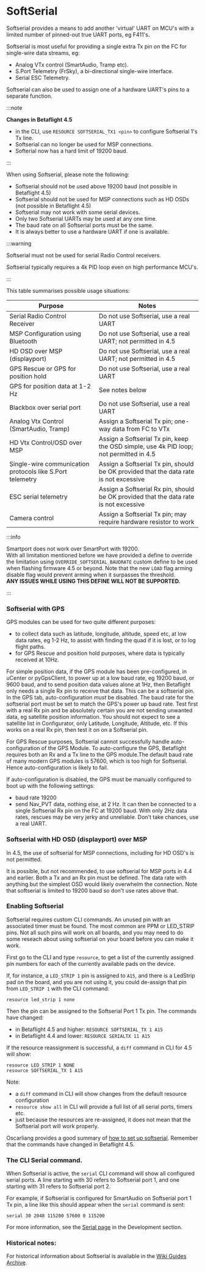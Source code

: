 # SoftSerial

Softserial provides a means to add another 'virtual' UART on MCU's with a limited number of pinned-out true UART ports, eg F411's.

Softserial is most useful for providing a single extra Tx pin on the FC for single-wire data streams, eg:

- Analog VTx control (SmartAudio, Tramp etc).
- S.Port Telemetry (FrSky), a bi-directional single-wire interface.
- Serial ESC Telemetry.

Softserial can also be used to assign one of a hardware UART's pins to a separate function.

:::note

**Changes in Betaflight 4.5**

- in the CLI, use `RESOURCE SOFTSERIAL_TX1 <pin>` to configure Softserial 1's Tx line.
- Softserial can no longer be used for MSP connections.
- Softerial now has a hard limit of 19200 baud.

:::

When using Softserial, please note the following:

- Softserial should not be used above 19200 baud (not possible in Betaflight 4.5)
- Softserial should not be used for MSP connections such as HD OSDs (not possible in Betaflight 4.5)
- Softserial may not work with some serial devices.
- Only two Softserial UARTs may be used at any one time.
- The baud rate on all Softserial ports must be the same.
- It is always better to use a hardware UART if one is available.

:::warning

Softserial must not be used for serial Radio Control receivers.

Softserial typically requires a 4k PID loop even on high performance MCU's.

:::

This table summarises possible usage situations:

| Purpose                                                   | Notes                                                                                  |
| --------------------------------------------------------- | -------------------------------------------------------------------------------------- |
| Serial Radio Control Receiver                             | Do not use Softserial, use a real UART                                                 |
| MSP Configuration using Bluetooth                         | Do not use Softserial, use a real UART; not permitted in 4.5                           |
| HD OSD over MSP (displayport)                             | Do not use Softserial, use a real UART; not permitted in 4.5                           |
| GPS Rescue or GPS for position hold                       | Do not use Softserial, use a real UART                                                 |
| GPS for position data at 1-2 Hz                           | See notes below                                                                        |
| Blackbox over serial port                                 | Do not use Softserial, use a real UART                                                 |
| Analog Vtx Control (SmartAudio, Tramp)                    | Assign a Softserial Tx pin; one-way data from FC to VTx                                |
| HD Vtx Control/OSD over MSP                               | Assign a Softserial Tx pin, keep the OSD simple, use 4k PID loop; not permitted in 4.5 |
| Single-wire communication protocols like S.Port telemetry | Assign a Softserial Tx pin, should be OK provided that the data rate is not excessive  |
| ESC serial telemetry                                      | Assign a Softserial Rx pin, should be OK provided that the data rate is not excessive  |
| Camera control                                            | Assign a Softserial Tx pin; may require hardware resistor to work                      |

:::info

Smartport does not work over SmartPort with 19200.
<br />
With all limitation mentioned before we have provided a define to override the limitation using `OVERRIDE_SOFTSERIAL_BAUDRATE` custom define to be used when flashing firmware 4.5 or beyond. Note that the new `LOAD` flag arming disable flag would prevent arming when it surpasses the threshold.
<br />
**ANY ISSUES WHILE USING THIS DEFINE WILL NOT BE SUPPORTED.**

:::

### Softserial with GPS

GPS modules can be used for two quite different purposes:

- to collect data such as latitude, longitude, altitude, speed etc, at low data rates, eg 1-2 Hz, to assist with finding the quad if it is lost, or to log flight paths.
- for GPS Rescue and position hold purposes, where data is typically received at 10Hz.

For simple position data, if the GPS module has been pre-configured, in uCenter or pyGpsClient, to power up at a low baud rate, eg 19200 baud, or 9600 baud, and to send position data values alone at 1Hz, then Betaflight only needs a single Rx pin to receive that data. This can be a softserial pin. In the GPS tab, auto-configuration _must_ be disabled. The baud rate for the softserial port must be set to match the GPS's power up baud rate. Test first with a real Rx pin and be absolutely certain you are not sending unwanted data, eg satellite position information. You should not expect to see a satellite list in Configurator, only Latitude, Longitude, Altitude, etc. If this works on a real Rx pin, then test it on on a Softserial pin.

For GPS Rescue purposes, Softserial cannot successfully handle auto-configuration of the GPS Module. To auto-configure the GPS, Betaflight requires both an Rx and a Tx line to the GPS module.The default baud rate of many modern GPS modules is 57600, which is too high for Softserial. Hence auto-configuration is likely to fail.

If auto-configuration is disabled, the GPS must be manually configured to boot up with the following settings:

- baud rate 19200
- send Nav_PVT data, nothing else, at 2 Hz.
  It can then be connected to a single Softserial Rx pin on the FC at 19200 baud. With only 2Hz data rates, rescues may be very jerky and unreliable. Don't take chances, use a real UART.

### Softserial with HD OSD (displayport) over MSP

In 4.5, the use of softserial for MSP connections, including for HD OSD's is not permitted.

It is possible, but not recommended, to use softserial for MSP ports in 4.4 and earlier. Both a Tx and an Rx pin must be defined. The data rate with anything but the simplest OSD would likely overwhelm the connection. Note that softserial is limited to 19200 baud so don't use rates above that.

### Enabling Softserial

Softserial requires custom CLI commands. An unused pin with an associated timer must be found. The most common are PPM or LED_STRIP pins. Not all such pins will work on all boards, and you may need to do some reseach about using softserial on your board before you can make it work.

First go to the CLI and type `resource`, to get a list of the currently assigned pin numbers for each of the currently available pads on the device.

If, for instance, a `LED_STRIP 1` pin is assigned to `A15`, and there is a LedStrip pad on the board, and you are not using it, you could de-assign that pin from `LED_STRIP 1` with the CLI command:

`resource led_strip 1 none`

Then the pin can be assigned to the Softserial Port 1 Tx pin. The commands have changed:

- in Betaflight 4.5 and higher: `RESOURCE SOFTSERIAL_TX 1 A15`
- in Betaflight 4.4 and lower: `RESOURCE SERIALTX 11 A15`

If the resource reassignment is successful, a `diff` command in CLI for 4.5 will show:

```
resource LED_STRIP 1 NONE
resource SOFTSERIAL_TX 1 A15
```

Note:

- a `diff` command in CLI will show changes from the default resource configuration
- `resource show all` in CLI will provide a full list of all serial ports, timers etc.
- just because the resources are re-assigned, it does not mean that the Softserial port will work properly.

Oscarliang provides a good summary of [how to set up softserial](https://oscarliang.com/betaflight-soft-serial/). Remember that the commands have changed in Betaflight 4.5.

### The CLI Serial command.

When Softserial is active, the `serial` CLI command will show all configured serial ports. A line starting with 30 refers to Softserial port 1, and one starting with 31 refers to Softserial port 2.

For example, if Softserial is configured for SmartAudio on Softserial port 1 Tx pin, a line like this should appear when the `serial` command is sent:

```
serial 30 2048 115200 57600 0 115200
```

For more information, see the [Serial page](/docs/development/serial) in the Development section.

### Historical notes:

For historical information about Softserial is available in the [Wiki Guides Archive](/docs/wiki/guides/archive/single-wire-software-serial).
